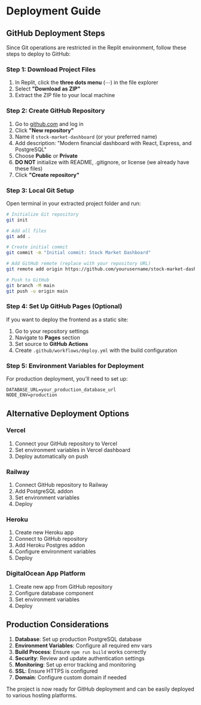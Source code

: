 # Deployment Guide

## GitHub Deployment Steps

Since Git operations are restricted in the Replit environment, follow these steps to deploy to GitHub:

### Step 1: Download Project Files
1. In Replit, click the **three dots menu** (⋯) in the file explorer
2. Select **"Download as ZIP"**
3. Extract the ZIP file to your local machine

### Step 2: Create GitHub Repository
1. Go to [github.com](https://github.com) and log in
2. Click **"New repository"**
3. Name it `stock-market-dashboard` (or your preferred name)
4. Add description: "Modern financial dashboard with React, Express, and PostgreSQL"
5. Choose **Public** or **Private**
6. **DO NOT** initialize with README, .gitignore, or license (we already have these files)
7. Click **"Create repository"**

### Step 3: Local Git Setup
Open terminal in your extracted project folder and run:

```bash
# Initialize Git repository
git init

# Add all files
git add .

# Create initial commit
git commit -m "Initial commit: Stock Market Dashboard"

# Add GitHub remote (replace with your repository URL)
git remote add origin https://github.com/yourusername/stock-market-dashboard.git

# Push to GitHub
git branch -M main
git push -u origin main
```

### Step 4: Set Up GitHub Pages (Optional)
If you want to deploy the frontend as a static site:

1. Go to your repository settings
2. Navigate to **Pages** section
3. Set source to **GitHub Actions**
4. Create `.github/workflows/deploy.yml` with the build configuration

### Step 5: Environment Variables for Deployment
For production deployment, you'll need to set up:

```env
DATABASE_URL=your_production_database_url
NODE_ENV=production
```

## Alternative Deployment Options

### Vercel
1. Connect your GitHub repository to Vercel
2. Set environment variables in Vercel dashboard
3. Deploy automatically on push

### Railway
1. Connect GitHub repository to Railway
2. Add PostgreSQL addon
3. Set environment variables
4. Deploy

### Heroku
1. Create new Heroku app
2. Connect to GitHub repository
3. Add Heroku Postgres addon
4. Configure environment variables
5. Deploy

### DigitalOcean App Platform
1. Create new app from GitHub repository
2. Configure database component
3. Set environment variables
4. Deploy

## Production Considerations

1. **Database**: Set up production PostgreSQL database
2. **Environment Variables**: Configure all required env vars
3. **Build Process**: Ensure `npm run build` works correctly
4. **Security**: Review and update authentication settings
5. **Monitoring**: Set up error tracking and monitoring
6. **SSL**: Ensure HTTPS is configured
7. **Domain**: Configure custom domain if needed

The project is now ready for GitHub deployment and can be easily deployed to various hosting platforms.